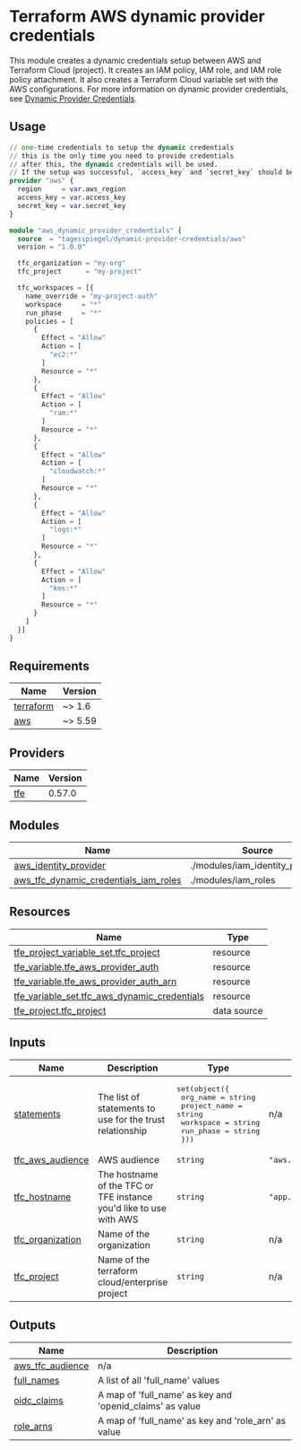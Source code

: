# Terraform AWS dynamic provider credentials

This module creates a dynamic credentials setup between AWS and Terraform Cloud (project). It creates an IAM policy, IAM role, and IAM role policy attachment. It also creates a Terraform Cloud variable set with the AWS configurations. For more information on dynamic provider credentials, see [Dynamic Provider Credentials](https://developer.hashicorp.com/terraform/cloud-docs/workspaces/dynamic-provider-credentials).

## Usage

```terraform
// one-time credentials to setup the dynamic credentials
// this is the only time you need to provide credentials
// after this, the dynamic credentials will be used.
// If the setup was successful, `access_key` and `secret_key` should be removed.
provider "aws" {
  region     = var.aws_region
  access_key = var.access_key
  secret_key = var.secret_key
}

module "aws_dynamic_provider_credentials" {
  source  = "tagesspiegel/dynamic-provider-credentials/aws"
  version = "1.0.0"

  tfc_organization = "my-org"
  tfc_project      = "my-project"

  tfc_workspaces = [{
    name_override = "my-project-auth"
    workspace     = "*"
    run_phase     = "*"
    policies = [
      {
        Effect = "Allow"
        Action = [
          "ec2:*"
        ]
        Resource = "*"
      },
      {
        Effect = "Allow"
        Action = [
          "ram:*"
        ]
        Resource = "*"
      },
      {
        Effect = "Allow"
        Action = [
          "cloudwatch:*"
        ]
        Resource = "*"
      },
      {
        Effect = "Allow"
        Action = [
          "logs:*"
        ]
        Resource = "*"
      },
      {
        Effect = "Allow"
        Action = [
          "kms:*"
        ]
        Resource = "*"
      }
    ]
  }]
}
```

<!-- BEGIN_TF_DOCS -->
## Requirements

| Name | Version |
|------|---------|
| <a name="requirement_terraform"></a> [terraform](#requirement\_terraform) | ~> 1.6 |
| <a name="requirement_aws"></a> [aws](#requirement\_aws) | ~> 5.59 |

## Providers

| Name | Version |
|------|---------|
| <a name="provider_tfe"></a> [tfe](#provider\_tfe) | 0.57.0 |

## Modules

| Name | Source | Version |
|------|--------|---------|
| <a name="module_aws_identity_provider"></a> [aws\_identity\_provider](#module\_aws\_identity\_provider) | ./modules/iam_identity_provider | n/a |
| <a name="module_aws_tfc_dynamic_credentials_iam_roles"></a> [aws\_tfc\_dynamic\_credentials\_iam\_roles](#module\_aws\_tfc\_dynamic\_credentials\_iam\_roles) | ./modules/iam_roles | n/a |

## Resources

| Name | Type |
|------|------|
| [tfe_project_variable_set.tfc_project](https://registry.terraform.io/providers/hashicorp/tfe/latest/docs/resources/project_variable_set) | resource |
| [tfe_variable.tfe_aws_provider_auth](https://registry.terraform.io/providers/hashicorp/tfe/latest/docs/resources/variable) | resource |
| [tfe_variable.tfe_aws_provider_auth_arn](https://registry.terraform.io/providers/hashicorp/tfe/latest/docs/resources/variable) | resource |
| [tfe_variable_set.tfc_aws_dynamic_credentials](https://registry.terraform.io/providers/hashicorp/tfe/latest/docs/resources/variable_set) | resource |
| [tfe_project.tfc_project](https://registry.terraform.io/providers/hashicorp/tfe/latest/docs/data-sources/project) | data source |

## Inputs

| Name | Description | Type | Default | Required |
|------|-------------|------|---------|:--------:|
| <a name="input_statements"></a> [statements](#input\_statements) | The list of statements to use for the trust relationship | <pre>set(object({<br>    org_name     = string<br>    project_name = string<br>    workspace    = string<br>    run_phase    = string<br>  }))</pre> | n/a | yes |
| <a name="input_tfc_aws_audience"></a> [tfc\_aws\_audience](#input\_tfc\_aws\_audience) | AWS audience | `string` | `"aws.workload.identity"` | no |
| <a name="input_tfc_hostname"></a> [tfc\_hostname](#input\_tfc\_hostname) | The hostname of the TFC or TFE instance you'd like to use with AWS | `string` | `"app.terraform.io"` | no |
| <a name="input_tfc_organization"></a> [tfc\_organization](#input\_tfc\_organization) | Name of the organization | `string` | n/a | yes |
| <a name="input_tfc_project"></a> [tfc\_project](#input\_tfc\_project) | Name of the terraform cloud/enterprise project | `string` | n/a | yes |

## Outputs

| Name | Description |
|------|-------------|
| <a name="output_aws_tfc_audience"></a> [aws\_tfc\_audience](#output\_aws\_tfc\_audience) | n/a |
| <a name="output_full_names"></a> [full\_names](#output\_full\_names) | A list of all 'full\_name' values |
| <a name="output_oidc_claims"></a> [oidc\_claims](#output\_oidc\_claims) | A map of 'full\_name' as key and 'openid\_claims' as value |
| <a name="output_role_arns"></a> [role\_arns](#output\_role\_arns) | A map of 'full\_name' as key and 'role\_arn' as value |
<!-- END_TF_DOCS -->
